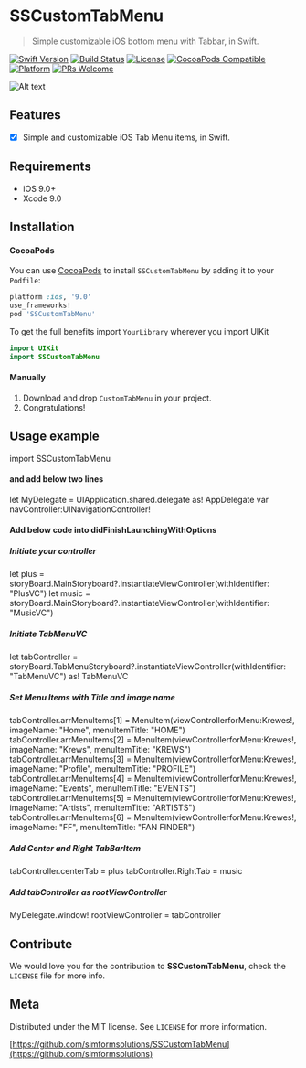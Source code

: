 # SSCustomTabMenu
> Simple customizable iOS bottom menu with Tabbar, in Swift.

[![Swift Version][swift-image]][swift-url]
[![Build Status][travis-image]][travis-url]
[![License][license-image]][license-url]
[![CocoaPods Compatible](https://img.shields.io/cocoapods/v/EZSwiftExtensions.svg)](https://img.shields.io/cocoapods/v/LFAlertController.svg)
[![Platform](https://img.shields.io/cocoapods/p/LFAlertController.svg?style=flat)](http://cocoapods.org/pods/LFAlertController)
[![PRs Welcome](https://img.shields.io/badge/PRs-welcome-brightgreen.svg?style=flat-square)](http://makeapullrequest.com)


![Alt text](https://github.com/simformsolutions/SSCustomTabMenu/blob/master/CustomTabMenu.gif?raw=true)
## Features

- [x]  Simple and customizable iOS Tab Menu items, in Swift.

## Requirements

- iOS 9.0+
- Xcode 9.0

## Installation

#### CocoaPods
You can use [CocoaPods](http://cocoapods.org/) to install `SSCustomTabMenu` by adding it to your `Podfile`:

```ruby
platform :ios, '9.0'
use_frameworks!
pod 'SSCustomTabMenu'
```

To get the full benefits import `YourLibrary` wherever you import UIKit

``` swift
import UIKit
import SSCustomTabMenu
```

#### Manually
1. Download and drop ```CustomTabMenu```  in your project.
2. Congratulations!

## Usage example
import SSCustomTabMenu
####  and add below two lines
let MyDelegate = UIApplication.shared.delegate as! AppDelegate
var navController:UINavigationController!
#### Add below code into didFinishLaunchingWithOptions

##### Initiate your controller
let plus = storyBoard.MainStoryboard?.instantiateViewController(withIdentifier: "PlusVC")
let music = storyBoard.MainStoryboard?.instantiateViewController(withIdentifier: "MusicVC")
##### Initiate TabMenuVC
let tabController = storyBoard.TabMenuStoryboard?.instantiateViewController(withIdentifier: "TabMenuVC") as! TabMenuVC
##### Set Menu Items with Title and image name

tabController.arrMenuItems[1] = MenuItem(viewControllerforMenu:Krewes!,  imageName: "Home", menuItemTitle: "HOME")
tabController.arrMenuItems[2] = MenuItem(viewControllerforMenu:Krewes!, imageName: "Krews", menuItemTitle: "KREWS")
tabController.arrMenuItems[3] = MenuItem(viewControllerforMenu:Krewes!, imageName: "Profile", menuItemTitle: "PROFILE")
tabController.arrMenuItems[4] = MenuItem(viewControllerforMenu:Krewes!, imageName: "Events", menuItemTitle: "EVENTS")
tabController.arrMenuItems[5] = MenuItem(viewControllerforMenu:Krewes!, imageName: "Artists", menuItemTitle: "ARTISTS")
tabController.arrMenuItems[6] = MenuItem(viewControllerforMenu:Krewes!, imageName: "FF", menuItemTitle: "FAN FINDER")

##### Add Center and Right TabBarItem
tabController.centerTab = plus
tabController.RightTab = music
##### Add tabController as rootViewController
MyDelegate.window!.rootViewController = tabController

## Contribute

We would love you for the contribution to **SSCustomTabMenu**, check the ``LICENSE`` file for more info.

## Meta

Distributed under the MIT license. See ``LICENSE`` for more information.

[https://github.com/simformsolutions/SSCustomTabMenu](https://github.com/simformsolutions)

[swift-image]:https://img.shields.io/badge/swift-3.0-orange.svg
[swift-url]: https://swift.org/
[license-image]: https://img.shields.io/badge/License-MIT-blue.svg
[license-url]: LICENSE
[travis-image]: https://img.shields.io/travis/dbader/node-datadog-metrics/master.svg?style=flat-square
[travis-url]: https://travis-ci.org/dbader/node-datadog-metrics
[codebeat-image]: https://codebeat.co/badges/c19b47ea-2f9d-45df-8458-b2d952fe9dad
[codebeat-url]: https://codebeat.co/projects/github-com-vsouza-awesomeios-com


